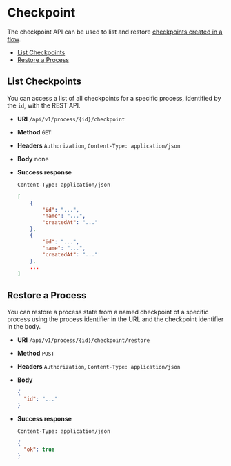 # Checkpoint

The checkpoint API can be used to list and restore
[checkpoints created in a flow](../processes-v1/flows.md#checkpoints).

- [List Checkpoints](#list)
- [Restore a Process](#restore)

<a name="list"/>

## List Checkpoints

You can access a list of all checkpoints for a specific process, identified by
the `id`, with the REST API.

* **URI** `/api/v1/process/{id}/checkpoint`
* **Method** `GET`
* **Headers** `Authorization`, `Content-Type: application/json`
* **Body**
    none

* **Success response**

    ```
    Content-Type: application/json
    ```
    
    ```json
    [
        {
            "id": "...",
            "name": "...",
            "createdAt": "..."
        },
        {
            "id": "...",
            "name": "...",
            "createdAt": "..."
        },
        ...
    ]
    ```

<a name="restore"/>

## Restore a Process

You can restore a process state from a named checkpoint of a specific process
using the process identifier in the URL and the checkpoint identifier in the
body.

* **URI** `/api/v1/process/{id}/checkpoint/restore`
* **Method** `POST`
* **Headers** `Authorization`, `Content-Type: application/json`
* **Body**
    ```json
    {
      "id": "..."
    }
    ```

* **Success response**

    ```
    Content-Type: application/json
    ```

    ```json
    {
      "ok": true
    }
    ```
